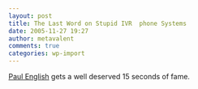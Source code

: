 ```yaml
---
layout: post
title: The Last Word on Stupid IVR  phone Systems
date: 2005-11-27 19:27
author: metavalent
comments: true
categories: wp-import
---
```

<a href="https://www.paulenglish.com/ivr/industry.html">Paul English</a> gets a well deserved 15 seconds of fame.
